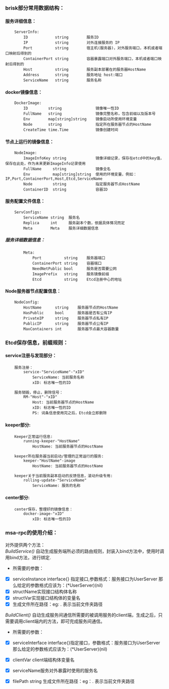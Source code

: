 ### brisk部分常用数据结构：

#### 服务详细信息：
        ServerInfo: 
            ID            string        服务ID
            IP            string        对外连接服务的 IP
            Port          string        宿主机(服务器)，对外服务端口，本机或者端口映射后得到的
            ContainerPort string        容器暴露端口对外服务端口，本机或者端口映射后得到的
            Host          string        服务副本部署在的服务器HostName
            Address       string        服务地址 host:端口
            ServiceName   string        服务名称

#### docker镜像信息：
        DockerImage:
            ID         string               镜像唯一性ID
            FullName   string               镜像完整名称，包含前缀以及版本号
            Env        map[string]string    镜像启动所使用环境变量
            Node       string               指定所在服务器节点的HostName
            CreateTime time.Time            镜像创建时间

#### 节点上运行的镜像信息：
        NodeImage:
            ImageInfoKey string             镜像详细记录，保存在etcd中的key值，保存在此处，作为未来更新ImageInfo记录使用
            FullName     string             镜像全名
            Env          map[string]string  使用的环境变量，例如：IP,Port,ContainerPort,Host,Etcd,ServiceName
            Node         string             指定服务器节点HostName
            ContainerID  string             容器ID

#### 服务配置文件信息：
        ServConfigs:
            ServiceName string  服务名
            Replica     int     服务副本个数，依据具体情况而定
            Meta        Meta    服务详细数据信息
##### 服务详细数据信息：
            Meta:
                Port          string    服务器端口
                ContainerPort string    容器端口
                NeedNetPublic bool      服务是否需要公网
                ImagePrefix   string    服务镜像前缀
                Etcd          string    Etcd注册中心的地址

#### Node服务器节点配置信息：
        NodeConfig: 
            HostName      string    服务器节点的HostName
            HasPublic     bool      服务器是否有公有IP
            PrivateIP     string    服务器节点私有IP
            PublicIP      string    服务器节点公有IP
            MaxContainers int       服务器节点最大容器数量
    

### Etcd保存信息，前缀规则：

#### service注册与发现部分：
        服务注册：
            service-"ServiceName"-"xID"
                ServiceName: 当前服务名称
                xID: 标志唯一性的ID
        
        服务销毁，停止，删除信号：
            RM-"Host"-"xID"
                Host: 当前服务器节点的HostName
                xID: 标志唯一性的ID
                PS: 词条信息使用完之后，Etcd会立即删除

#### keeper部分:    
        Keeper正常运行信息:
            running-keeper-"HostName"
                HostName: 当前服务器节点的HostName

        keeper所在服务器当前启动/管理的正常运行的服务:
            keeper-"HostName"-image
                HostName: 当前服务器节点的HostName

        keeper关于当前服务副本启动的反馈信息，滚动升级专用:
            rolling-update-"ServiceName"
                ServiceName: 服务的名称
    
#### center部分:
        center保存，整理好的镜像信息：
            docker-image-"xID"
                xID: 标志唯一性的ID


### msa-rpc的使用介绍：
对外提供两个方法：    
 *BuildService()* 自动生成服务端所必须的路由规则，封装入bind方法中，使用时调用bind方法，进行绑定.  
* 所需要的参数：    
- [x] serviceInstance interface{} 指定接口,参数格式：服务接口为UserServer 那么给定的参数格式应该为：(*UserServer)(nil)   
- [x] structName实现接口结构体名称  
- [x] structVar实现接口结构体的变量名  
- [x] 生成文件所在路径：eg: . 表示当前文件夹路径  
 
*BuildClient()* 自动生成服务间通信所需要的被调用服务的client端，生成之后，只需要调用client端内的方法，即可完成服务间通信。
* 所需要的参数：
- [x] serviceInterface interface{}指定接口，参数格式：服务接口为UserServer 那么给定的参数格式应该为：(*UserServer)(nil)
- [x] clientVar client端结构体变量名
- [x] serviceName服务对外暴露时使用的服务名
- [x] filePath string 生成文件所在路径：eg：. 表示当前文件夹路径


        

        
    

